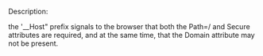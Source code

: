 Description:

the '__Host" prefix signals to the browser that both the Path=/ and Secure attributes are required, 
and at the same time, that the Domain attribute may not be present.

